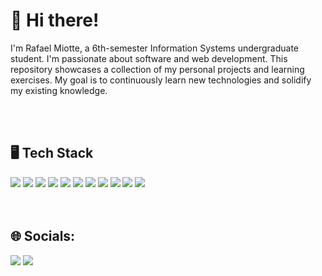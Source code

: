 # 👋 Hi there!

I'm Rafael Miotte, a 6th-semester Information Systems undergraduate student. I'm passionate about software and web development. This repository showcases a collection of my personal projects and learning exercises. My goal is to continuously learn new technologies and solidify my existing knowledge.

<br/>
<br/>

## 🖥️ Tech Stack
<div>
 <img src="https://img.shields.io/badge/Next-black?style=for-the-badge&logo=next.js&logoColor=white" target="_blank" target="_blank">
 <img src="https://img.shields.io/badge/postgres-%23316192.svg?style=for-the-badge&logo=postgresql&logoColor=white" target="_blank">
 <img src="https://img.shields.io/badge/MongoDB-%234ea94b.svg?style=for-the-badge&logo=mongodb&logoColor=white" target="_blank">
 <img src="https://img.shields.io/badge/fastify-%23000000.svg?style=for-the-badge&logo=fastify&logoColor=white" target="_blank">
 <img src="https://img.shields.io/badge/nestjs-%23E0234E.svg?style=for-the-badge&logo=nestjs&logoColor=white" target="_blank">
 <img src="https://img.shields.io/badge/node.js-6DA55F?style=for-the-badge&logo=node.js&logoColor=white" target="_blank">
 <img src="https://img.shields.io/badge/react-%2320232a.svg?style=for-the-badge&logo=react&logoColor=%2361DAFB" target="_blank">
 <img src="https://img.shields.io/badge/java-%23ED8B00.svg?style=for-the-badge&logo=openjdk&logoColor=white" target="_blank">
 <img src="https://img.shields.io/badge/javascript-%23323330.svg?style=for-the-badge&logo=javascript&logoColor=%23F7DF1E" target="_blank">
 <img src="https://img.shields.io/badge/python-3670A0?style=for-the-badge&logo=python&logoColor=ffdd54" target="_blank">
 <img src="https://img.shields.io/badge/typescript-%23007ACC.svg?style=for-the-badge&logo=typescript&logoColor=white" target="_blank">
</div>

<br/>
<br/>

## 🌐 Socials: 
<div>  
  <a href = "mailto:dev.miotte@gmail.com"><img src="https://img.shields.io/badge/-Gmail-%23333?style=for-the-badge&logo=gmail&logoColor=white" target="_blank"></a>
  <a href="https://www.linkedin.com/in/rafael-miotte-b5b008207/" target="_blank">
    <img src="https://img.shields.io/badge/-LinkedIn-%230077B5?style=for-the-badge&logo=linkedin&logoColor=white" target="_blank">
  </a> 
</div>




